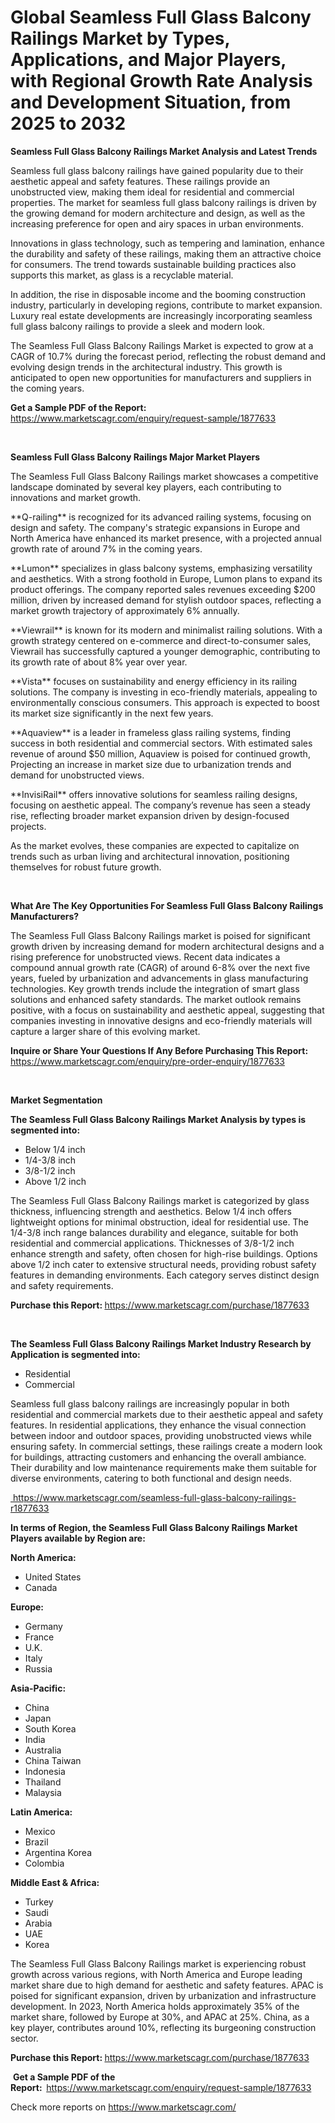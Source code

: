 <p><h1>Global Seamless Full Glass Balcony Railings Market by Types, Applications, and Major Players, with Regional Growth Rate Analysis and Development Situation, from 2025 to 2032</h1></p><p><strong>Seamless Full Glass Balcony Railings Market Analysis and Latest Trends</strong></p>
<p><p>Seamless full glass balcony railings have gained popularity due to their aesthetic appeal and safety features. These railings provide an unobstructed view, making them ideal for residential and commercial properties. The market for seamless full glass balcony railings is driven by the growing demand for modern architecture and design, as well as the increasing preference for open and airy spaces in urban environments.</p><p>Innovations in glass technology, such as tempering and lamination, enhance the durability and safety of these railings, making them an attractive choice for consumers. The trend towards sustainable building practices also supports this market, as glass is a recyclable material. </p><p>In addition, the rise in disposable income and the booming construction industry, particularly in developing regions, contribute to market expansion. Luxury real estate developments are increasingly incorporating seamless full glass balcony railings to provide a sleek and modern look. </p><p>The Seamless Full Glass Balcony Railings Market is expected to grow at a CAGR of 10.7% during the forecast period, reflecting the robust demand and evolving design trends in the architectural industry. This growth is anticipated to open new opportunities for manufacturers and suppliers in the coming years.</p></p>
<p><strong>Get a Sample PDF of the Report:&nbsp;</strong> <a href="https://www.marketscagr.com/enquiry/request-sample/1877633?utm_campaign=2520&utm_medium=2&utm_source=Github&utm_content=ia&utm_term=28022025&utm_id=seamless-full-glass-balcony-railings">https://www.marketscagr.com/enquiry/request-sample/1877633</a></p>
<p>&nbsp;</p>
<p><strong>Seamless Full Glass Balcony Railings Major Market Players</strong></p>
<p><p>The Seamless Full Glass Balcony Railings market showcases a competitive landscape dominated by several key players, each contributing to innovations and market growth.</p><p>**Q-railing** is recognized for its advanced railing systems, focusing on design and safety. The company's strategic expansions in Europe and North America have enhanced its market presence, with a projected annual growth rate of around 7% in the coming years.</p><p>**Lumon** specializes in glass balcony systems, emphasizing versatility and aesthetics. With a strong foothold in Europe, Lumon plans to expand its product offerings. The company reported sales revenues exceeding $200 million, driven by increased demand for stylish outdoor spaces, reflecting a market growth trajectory of approximately 6% annually.</p><p>**Viewrail** is known for its modern and minimalist railing solutions. With a growth strategy centered on e-commerce and direct-to-consumer sales, Viewrail has successfully captured a younger demographic, contributing to its growth rate of about 8% year over year.</p><p>**Vista** focuses on sustainability and energy efficiency in its railing solutions. The company is investing in eco-friendly materials, appealing to environmentally conscious consumers. This approach is expected to boost its market size significantly in the next few years.</p><p>**Aquaview** is a leader in frameless glass railing systems, finding success in both residential and commercial sectors. With estimated sales revenue of around $50 million, Aquaview is poised for continued growth, Projecting an increase in market size due to urbanization trends and demand for unobstructed views.</p><p>**InvisiRail** offers innovative solutions for seamless railing designs, focusing on aesthetic appeal. The company’s revenue has seen a steady rise, reflecting broader market expansion driven by design-focused projects.</p><p>As the market evolves, these companies are expected to capitalize on trends such as urban living and architectural innovation, positioning themselves for robust future growth.</p></p>
<p>&nbsp;</p>
<p><strong>What Are The Key Opportunities For Seamless Full Glass Balcony Railings Manufacturers?</strong></p>
<p><p>The Seamless Full Glass Balcony Railings market is poised for significant growth driven by increasing demand for modern architectural designs and a rising preference for unobstructed views. Recent data indicates a compound annual growth rate (CAGR) of around 6-8% over the next five years, fueled by urbanization and advancements in glass manufacturing technologies. Key growth trends include the integration of smart glass solutions and enhanced safety standards. The market outlook remains positive, with a focus on sustainability and aesthetic appeal, suggesting that companies investing in innovative designs and eco-friendly materials will capture a larger share of this evolving market.</p></p>
<p><strong>Inquire or Share Your Questions If Any Before Purchasing This Report:</strong> <a href="https://www.marketscagr.com/enquiry/pre-order-enquiry/1877633?utm_campaign=2520&utm_medium=2&utm_source=Github&utm_content=ia&utm_term=28022025&utm_id=seamless-full-glass-balcony-railings">https://www.marketscagr.com/enquiry/pre-order-enquiry/1877633</a></p>
<p>&nbsp;</p>
<p><strong>Market Segmentation</strong></p>
<p><strong>The Seamless Full Glass Balcony Railings Market Analysis by types is segmented into:</strong></p>
<p><ul><li>Below 1/4 inch</li><li>1/4-3/8 inch</li><li>3/8-1/2 inch</li><li>Above 1/2 inch</li></ul></p>
<p><p>The Seamless Full Glass Balcony Railings market is categorized by glass thickness, influencing strength and aesthetics. Below 1/4 inch offers lightweight options for minimal obstruction, ideal for residential use. The 1/4-3/8 inch range balances durability and elegance, suitable for both residential and commercial applications. Thicknesses of 3/8-1/2 inch enhance strength and safety, often chosen for high-rise buildings. Options above 1/2 inch cater to extensive structural needs, providing robust safety features in demanding environments. Each category serves distinct design and safety requirements.</p></p>
<p><strong>Purchase this Report:&nbsp;</strong><a href="https://www.marketscagr.com/purchase/1877633?utm_campaign=2520&utm_medium=2&utm_source=Github&utm_content=ia&utm_term=28022025&utm_id=seamless-full-glass-balcony-railings">https://www.marketscagr.com/purchase/1877633</a></p>
<p>&nbsp;</p>
<p><strong>The Seamless Full Glass Balcony Railings Market Industry Research by Application is segmented into:</strong></p>
<p><ul><li>Residential</li><li>Commercial</li></ul></p>
<p><p>Seamless full glass balcony railings are increasingly popular in both residential and commercial markets due to their aesthetic appeal and safety features. In residential applications, they enhance the visual connection between indoor and outdoor spaces, providing unobstructed views while ensuring safety. In commercial settings, these railings create a modern look for buildings, attracting customers and enhancing the overall ambiance. Their durability and low maintenance requirements make them suitable for diverse environments, catering to both functional and design needs.</p></p>
<p><a href="https://www.marketscagr.com/seamless-full-glass-balcony-railings-r1877633?utm_campaign=2520&utm_medium=2&utm_source=Github&utm_content=ia&utm_term=28022025&utm_id=seamless-full-glass-balcony-railings">&nbsp;https://www.marketscagr.com/seamless-full-glass-balcony-railings-r1877633</a></p>
<p><strong>In terms of Region, the Seamless Full Glass Balcony Railings Market Players available by Region are:</strong></p>
<p>
    <p> <strong> North America: </strong>
        <ul>
            <li>United States</li>
            <li>Canada</li>
        </ul>
        </p> 
    <p> <strong> Europe: </strong>
        <ul>
            <li>Germany</li>
            <li>France</li>
            <li>U.K.</li>
            <li>Italy</li>
            <li>Russia</li>
        </ul>
        </p> 
    <p> <strong> Asia-Pacific: </strong>
        <ul>
            <li>China</li>
            <li>Japan</li>
            <li>South Korea</li>
            <li>India</li>
            <li>Australia</li>
            <li>China Taiwan</li>
            <li>Indonesia</li>
            <li>Thailand</li>
            <li>Malaysia</li>
        </ul>
        </p> 
    <p> <strong> Latin America: </strong>
        <ul>
            <li>Mexico</li>
            <li>Brazil</li>
            <li>Argentina Korea</li>
            <li>Colombia</li>
        </ul>
        </p> 
    <p> <strong> Middle East & Africa: </strong>
        <ul>
            <li>Turkey</li>
            <li>Saudi</li>
            <li>Arabia</li>
            <li>UAE</li>
            <li>Korea</li>
        </ul>
    </p>
    </p>
<p><p>The Seamless Full Glass Balcony Railings market is experiencing robust growth across various regions, with North America and Europe leading market share due to high demand for aesthetic and safety features. APAC is poised for significant expansion, driven by urbanization and infrastructure development. In 2023, North America holds approximately 35% of the market share, followed by Europe at 30%, and APAC at 25%. China, as a key player, contributes around 10%, reflecting its burgeoning construction sector.</p></p>
<p><strong>Purchase this Report: </strong><a href="https://www.marketscagr.com/purchase/1877633?utm_campaign=2520&utm_medium=2&utm_source=Github&utm_content=ia&utm_term=28022025&utm_id=seamless-full-glass-balcony-railings">https://www.marketscagr.com/purchase/1877633</a></p>
<p>&nbsp;<strong>Get a Sample PDF of the Report:&nbsp;&nbsp;</strong><a href="https://www.marketscagr.com/enquiry/request-sample/1877633?utm_campaign=2520&utm_medium=2&utm_source=Github&utm_content=ia&utm_term=28022025&utm_id=seamless-full-glass-balcony-railings">https://www.marketscagr.com/enquiry/request-sample/1877633</a></p>
<p><strong></strong></p>
<p>Check more reports on <a href="https://www.marketscagr.com/?utm_campaign=2520&utm_medium=2&utm_source=Github&utm_content=ia&utm_term=28022025&utm_id=seamless-full-glass-balcony-railings">https://www.marketscagr.com/</a></p>